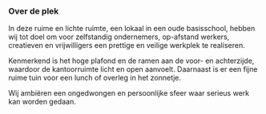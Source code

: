 ### Over de plek

In deze ruime en lichte ruimte, een lokaal in een oude basisschool, hebben wij tot doel om voor 
zelfstandig ondernemers, op-afstand werkers, creatieven en vrijwilligers een prettige en veilige werkplek te realiseren.

Kenmerkend is het hoge plafond en de ramen aan de voor- en achterzijde, waardoor de kantoorruimte licht en open 
aanvoelt. Daarnaast is er een fijne ruime tuin voor een lunch of overleg in het zonnetje.

Wij ambiëren een ongedwongen en persoonlijke sfeer waar serieus werk kan worden gedaan.

